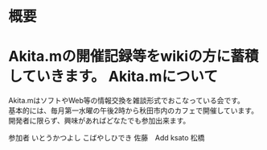 概要  
===  
Akita.mの開催記録等をwikiの方に蓄積していきます。
Akita.mについて  
===  
Akita.mはソフトやWeb等の情報交換を雑談形式でおこなっている会です。  
基本的には、毎月第一水曜の午後2時から秋田市内のカフェで開催しています。  
開発者に限らず、興味があればどなたでも参加出来ます。  

参加者
いとうかつよし
こばやしひでき
佐藤　Add ksato
松橋
